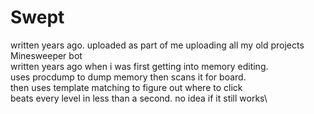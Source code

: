 # Swept
written years ago. uploaded as part of me uploading all my old projects\
Minesweeper bot\
written years ago when i was first getting into memory editing.\
uses procdump to dump memory then scans it for board.\
then uses template matching to figure out where to click\
beats every level in less than a second.
no idea if it still works\
